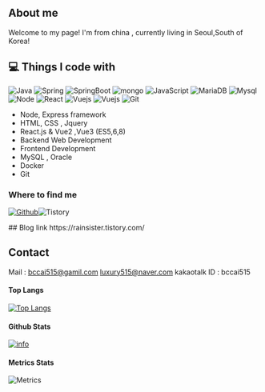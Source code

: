 
## About me

Welcome to my page! I'm from china , currently living in Seoul,South of Korea!

## 💻 Things I code with

<p>
<img alt="Java" src="https://img.shields.io/badge/Java-35495E?style=for-the-badge&logo=java&logoColor=white"/> 
<img alt="Spring" src="https://img.shields.io/badge/Spring%20-6DB33F.svg?&style=for-the-badge&logo=Spring&logoColor=white" />
<img alt="SpringBoot" src="https://img.shields.io/badge/SpringBoot%20-6DB33F.svg?&style=for-the-badge&logo=springboot&logoColor=white"/>
<img alt="mongo" src="https://img.shields.io/badge/MongoDB%20-47A248?&style=for-the-badge&logo=MongoDB&logoColor=white"/>
<img alt="JavaScript" src="https://img.shields.io/badge/javascript%20-%23323330.svg?&style=for-the-badge&logo=javascript&logoColor=%23F7DF1E"/>
<img alt="MariaDB" src="https://shields.io/badge/MariaDB%20-003545.svg?logo=MariaDB&style=for-the-badge&logoColor=white"/>
<img alt="Mysql" src="https://shields.io/badge/MySQL%20-4479A1.svg?logo=MySQL&style=for-the-badge&logoColor=white"/>
<img alt="Node" src="https://img.shields.io/badge/node.js-339933?style=for-the-badge&logo=Node.js&logoColor=white">
<img alt="React" src="https://img.shields.io/badge/react.js-35495E?style=for-the-badge&logo=react"/>
<img alt="Vuejs" src="https://img.shields.io/badge/Vue.js-35495E?style=for-the-badge&logo=vuedotjs"/>
<img alt="Vuejs" src="https://img.shields.io/badge/Docker-white?style=for-the-badge&logo=docker"/>
<img alt="Git" src="https://img.shields.io/badge/Git-white?style=for-the-badge&logo=git"/>
</p>

- Node, Express framework
- HTML, CSS , Jquery
- React.js & Vue2 ,Vue3 (ES5,6,8)
- Backend Web Development
- Frontend Development
- MySQL , Oracle
- Docker
- Git
<h3>Where to find me</h3>
<p><a href="https://github.com/luxury515" target="_blank"><img alt="Github" src="https://img.shields.io/badge/GitHub-%2312100E.svg?&style=for-the-badge&logo=Github&logoColor=white" /></a><img alt="Tistory" src="https://img.shields.io/badge/tistory-white.svg?&style=for-the-badge&logo=tistory&logoColor=black" /></a>
</p>
## Blog link
https://rainsister.tistory.com/

## Contact
Mail : bccai515@gamil.com luxury515@naver.com
kakaotalk ID : bccai515
#### Top Langs
[![Top Langs](https://github-readme-stats.vercel.app/api/top-langs/?username=luxury515&layout=compact)](https://github.com/luxury515/github-readme-stats)
#### Github Stats
[![info](https://github-readme-stats.vercel.app/api?username=luxury515&count_private=true&show_icons=true&line_height=25&theme=radical)](https://github.com/luxury515/github-readme-stats)

#### Metrics Stats
![Metrics](https://metrics.lecoq.io/luxury515?template=classic&base=header%2C%20activity%2C%20community%2C%20repositories%2C%20metadata&base.indepth=false&base.hireable=false&base.skip=false&config.timezone=Asia%2FSeoul)

